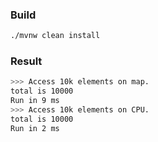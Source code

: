### Build 
```bash
./mvnw clean install 
```
### Result
```bash
>>> Access 10k elements on map. 
total is 10000
Run in 9 ms
>>> Access 10k elements on CPU. 
total is 10000
Run in 2 ms
```